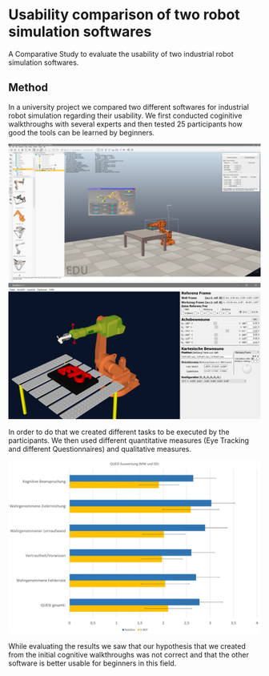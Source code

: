 # Usability comparison of two robot simulation softwares
A Comparative Study to evaluate the usability of two industrial robot simulation softwares.

## Method

In a university project we compared two different softwares for industrial robot simulation regarding their usability. We first conducted coginitive walkthroughs with several experts and then tested 25 participants how good the tools can be learned by beginners.

![Screenshot V-REP](vrep.png)
![Screenshot RokiSim](roki.jpg)

In order to do that we created different tasks to be executed by the participants. We then used different quantitative measures (Eye Tracking and different Questionnaires) and qualitative measures.

![Graph QUESI questionnaire results](quesi.jpg)

While evaluating the results we saw that our hypothesis that we created from the initial cognitive walkthroughs was not correct and that the other software is better usable for beginners in this field.
